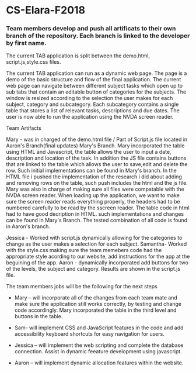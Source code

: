 ﻿# CS-Elara-F2018

### Team members develop and push all artificats to their own branch of the repository. Each branch is linked to the developer by first name.


The current TAB application is split between the demo.html, script.js,style.css files.


The current TAB application can run as a dynamic web page. The page is a demo of the basic structure and flow of the final application. The current web page can navigate between different subject tasks which open up to sub tabs that contain an editable button of categories for the subjects. The window is resized according to the selection the user makes for each subject, category and subcategory. Each subcategory contains a single table that stores a list of relevant tasks, descriptions and due dates. The user is now able to run the application using the NVDA screen reader.

Team Artifacts 

Mary - was in charged of the demo.html file / Part of Script.js file located in Aaron's Branch(final updates) Mary's Branch. 
Mary incorporated the table using HTML and Javascript, the table allows the user to input a date, description and location of the task. In addition the JS file contains buttons that are linked to the table which allows the user to save,edit and delete the row. Such initial implementations can be found in Mary's branch. In the HTML file i pushed the implementation of the research i did about adding and removing rows on the table, such push includes the html and the js file. 
Mary was also in charge of making sure all files were compatable with the NVDA screen reader. When loading up the application, we want to make sure the screen reader reads everything properly, the headers had to be numbered carefully to be read by the sscreen reader. The table code in html had to have good decription in HTML. such implementations and changes can be found in Mary's Branch. The tested combination of all code is found in Aaron's branch.

Jessica - Worked with script.js dynamically allowing for the categories to change as the user makes a selection for each subject.
Samantha- Worked with the style.css making sure the team memebers code had the appropriate style acording to our website, add instructions for the app at the beguining of the app. 
Aaron - dynamically incorporated add buttons for two of the levels, the subject and category. Results are shown in the script.js file.

The team members jobs will be the following for the next steps

-	Mary – will incorporate all of the changes from each team mate and make sure the application still works correctly, by testing and change code accordingly. Mary incorporated the table in the third level and buttons in the table.

-	Sam- will implement CSS and JavaScript features in the code and add accessibility keyboard shortcuts for easy navigation for users. 
-	Jessica – will implement the web scripting and complete the database connection. Assist in dynamic feeature development using javascript.  
-	Aaron – will implement dynamic allocation features within the website.
